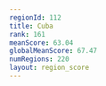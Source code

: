 ```yaml
---
regionId: 112
title: Cuba
rank: 161
meanScore: 63.04
globalMeanScore: 67.47
numRegions: 220
layout: region_score
---
```

